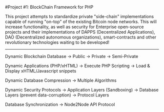 #Project #1: BlockChain Framework for PHP

This project attempts to standardize private "side-chain" implementations capable of running "on-top" of the existing Bitcoin node networks. This will increase functionality, as well as security for Enterprise open-source projects and their implementations of DAPPS (Decentralized Applications), DAO (Decentralized autonomous organizations), smart-contracts and other revolutionary technologies waiting to be developed!

---------------------------------------------------------

Dynamic Blockchain Database -> Public -> Private -> Semi-Private

Dynamic Applications (PHP/xHTML) -> Execute PHP Scripting -> Load & Display xHTML/Javascript snippets

Dynamic Database Compression -> Multiple Algorithms

Dynamic Security Protocols -> Application Layers (Sandboxing) -> Database Layers (prevent data-corruption) -> Protocol Layers

Database Synchronization -> Node2Node API Protocol


